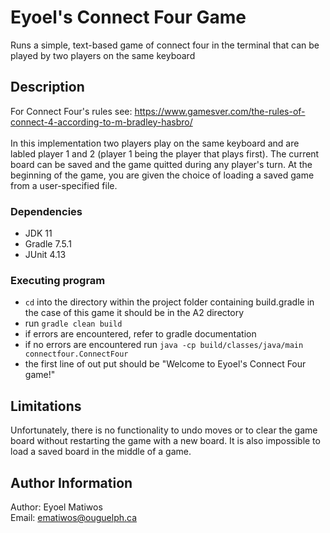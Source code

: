 # Eyoel's Connect Four Game

Runs a simple, text-based game of connect four in the terminal that can 
be played by two players on the same keyboard

## Description

For Connect Four's rules see: https://www.gamesver.com/the-rules-of-connect-4-according-to-m-bradley-hasbro/
<br><br>
In this implementation two players play on the same keyboard and are labled player 1 and 2 (player 1 being the player that plays first). The current board can be saved and the game quitted during any player's turn. At the beginning of the game, you are given the choice of loading a saved game from a user-specified file. 

### Dependencies

* JDK 11
* Gradle 7.5.1
* JUnit 4.13



### Executing program

* ```cd``` into the directory within the project folder containing build.gradle in the case of this game it should be in the A2 directory
* run ```gradle clean build```
* if errors are encountered, refer to gradle documentation
* if no errors are encountered run ```java -cp build/classes/java/main connectfour.ConnectFour```
* the first line of out put should be "Welcome to Eyoel's Connect Four game!" 

## Limitations

Unfortunately, there is no functionality to undo moves or to clear the game board without restarting the game with a new board. It is also impossible to load a saved board in the middle of a game.

## Author Information

Author: Eyoel Matiwos  
Email: ematiwos@ouguelph.ca


